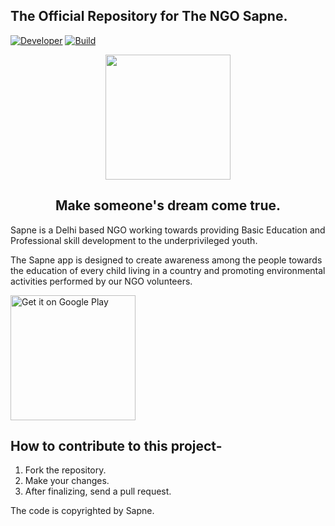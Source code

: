 ## The Official Repository for The NGO Sapne.
[![Developer](https://img.shields.io/badge/Developer-Sapne-lightgrey.svg)](https://www.facebook.com/Sapnethedreams/)
[![Build](https://img.shields.io/badge/Build-16.0-green.svg)](http://www.sapne.org.in/)

<p align="center"><img width="200" src="https://github.com/Sapnethedreams/Sapne/blob/master/app/src/main/ic_launcher-web.png"></p>
<h2 align="center"> Make someone's dream come true.</h2>

Sapne is a Delhi based NGO working towards providing Basic Education and Professional skill development to the underprivileged youth.

The Sapne app is designed to create awareness among the people towards the education of every child living in a country and promoting environmental activities performed by our NGO volunteers.

<a href='https://play.google.com/store/apps/details?id=ngo.sapne.intents.sapne&pcampaignid=MKT-Other-global-all-co-prtnr-py-PartBadge-Mar2515-1'><img width="200" alt='Get it on Google Play' src='https://play.google.com/intl/en_us/badges/images/generic/en_badge_web_generic.png'/></a>  

## How to contribute to this project-
1. Fork the repository.
2. Make your changes.
3. After finalizing, send a pull request. 

The code is copyrighted by Sapne.
